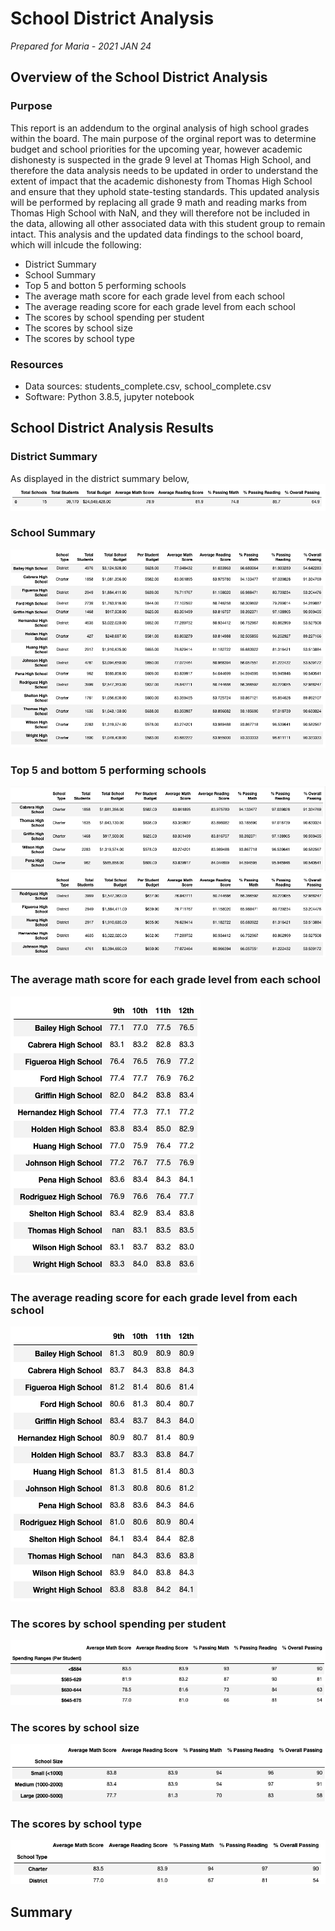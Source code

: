 # School District Analysis

*Prepared for Maria - 2021 JAN 24*

## Overview of the School District Analysis

### Purpose

This report is an addendum to the orginal analysis of high school grades within the board. The main purpose of the orginal report was to determine budget and school priorities for the upcoming year, however academic dishonesty is suspected in the grade 9 level at Thomas High School, and therefore the data analysis needs to be updated in order to understand the extent of impact that the academic dishonesty from Thomas High School and ensure that they uphold state-testing standards. This updated analysis will be performed by replacing all grade 9 math and reading marks from Thomas High School with NaN, and they will therefore not be included in the data, allowing all other associated data with this student group to remain intact. This analysis and the updated data findings to the school board, which will inlcude the following:

* District Summary
* School Summary
* Top 5 and botton 5 performing schools
* The average math score for each grade level from each school
* The average reading score for each grade level from each school
* The scores by school spending per student
* The scores by school size
* The scores by school type

### Resources

* Data sources: students_complete.csv, school_complete.csv
* Software: Python 3.8.5, jupyter notebook

## School District Analysis Results

### District Summary
As displayed in the district summary below, 
![District Summary](Resources/District_Summary.png)
### School Summary
![School Summary](Resources/School_Summary.png)
### Top 5 and bottom 5 performing schools
![Top 5](Resources/Top_5.png)
![Bottom 5](Resources/Bottom_5.png)
### The average math score for each grade level from each school
![Average Math](Resources/Average_Math.png)
### The average reading score for each grade level from each school
![Average Reading](Resources/Average_Reading.png)
### The scores by school spending per student
![Scores by Spending](Resources/Scores_Spending.png)
### The scores by school size
![Scores by School Size](Resources/Scores_Size.png)
### The scores by school type
![Scores by School Type](Resources/School_Type.png)

## Summary
